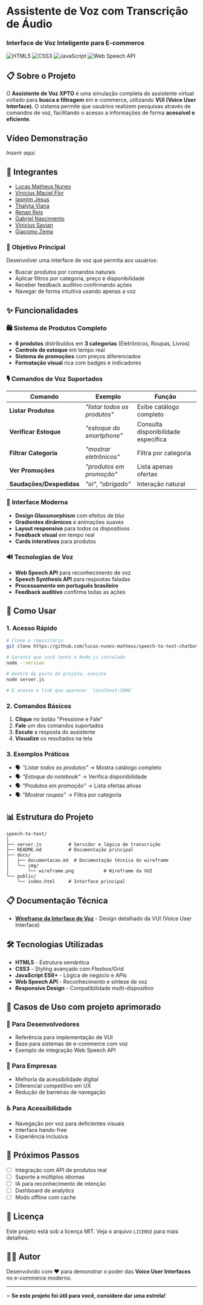 # Assistente de Voz com Transcrição de Áudio
### Interface de Voz Inteligente para E-commerce

![HTML5](https://img.shields.io/badge/HTML5-E34F26?style=for-the-badge&logo=html5&logoColor=white)
![CSS3](https://img.shields.io/badge/CSS3-1572B6?style=for-the-badge&logo=css3&logoColor=white)
![JavaScript](https://img.shields.io/badge/JavaScript-F7DF1E?style=for-the-badge&logo=javascript&logoColor=black)
![Web Speech API](https://img.shields.io/badge/Web_Speech_API-4285F4?style=for-the-badge&logo=google-chrome&logoColor=white)

## 📋 Sobre o Projeto

O **Assistente de Voz XPTO** é uma simulação completa de assistente virtual voltado para **busca e filtragem** em e-commerce, utilizando **VUI (Voice User Interface)**. O sistema permite que usuários realizem pesquisas através de comandos de voz, facilitando o acesso a informações de forma **acessível e eficiente**.

## Vídeo Demonstração

*Inserir aqui*.

## 👥 Integrantes

- <a href="https://www.linkedin.com/in/lucas-nunes-matheus/">Lucas Matheus Nunes</a>
- <a href="https://www.linkedin.com/in/vinicius-maciel-flor/">Vinicius Maciel Flor</a>
- <a href="https://www.linkedin.com/in/iasmim-/">Iasmim Jesus</a>
- <a href="https://www.linkedin.com/in/thalyta-viana/">Thalyta Viana</a>
- <a href="https://www.linkedin.com/in/renan-reis1907/">Renan Reis</a>
- <a href="https://www.linkedin.com/in/gabriel-nascimento3/">Gabriel Nascimento</a>
- <a href="https://www.linkedin.com/in/viniciussavian/">Vinicius Savian</a>
- <a href="https://www.linkedin.com/in/giacomo-zema-matizonkas-7ab9072b2/?originalSubdomain=br">Giacomo Zema</a>

### 🎯 Objetivo Principal
Desenvolver uma interface de voz que permita aos usuários:
- Buscar produtos por comandos naturais
- Aplicar filtros por categoria, preço e disponibilidade
- Receber feedback auditivo confirmando ações
- Navegar de forma intuitiva usando apenas a voz

## ✨ Funcionalidades

### 🛍️ **Sistema de Produtos Completo**
- **6 produtos** distribuídos em **3 categorias** (Eletrônicos, Roupas, Livros)
- **Controle de estoque** em tempo real
- **Sistema de promoções** com preços diferenciados
- **Formatação visual** rica com badges e indicadores

### 🎙️ **Comandos de Voz Suportados**
| Comando | Exemplo | Função |
|---------|---------|--------|
| **Listar Produtos** | *"listar todos os produtos"* | Exibe catálogo completo |
| **Verificar Estoque** | *"estoque do smartphone"* | Consulta disponibilidade específica |
| **Filtrar Categoria** | *"mostrar eletrônicos"* | Filtra por categoria |
| **Ver Promoções** | *"produtos em promoção"* | Lista apenas ofertas |
| **Saudações/Despedidas** | *"oi"*, *"obrigado"* | Interação natural |

### 🎨 **Interface Moderna**
- **Design Glassmorphism** com efeitos de blur
- **Gradientes dinâmicos** e animações suaves
- **Layout responsivo** para todos os dispositivos
- **Feedback visual** em tempo real
- **Cards interativos** para produtos

### 🔊 **Tecnologias de Voz**
- **Web Speech API** para reconhecimento de voz
- **Speech Synthesis API** para respostas faladas
- **Processamento em português brasileiro**
- **Feedback auditivo** confirma todas as ações

## 🚀 Como Usar

### 1. **Acesso Rápido**
```bash
# Clone o repositório
git clone https://github.com/lucas-nunes-matheus/speech-to-text-chatbot.git

# Garanta que você tenha o Node.js instalado
node --version

# Dentro da pasta do projeto, execute
node server.js

# E acesse o link que aparecer `localhost:3000`
```

### 2. **Comandos Básicos**
1. **Clique** no botão "Pressione e Fale" 
2. **Fale** um dos comandos suportados
3. **Escute** a resposta do assistente
4. **Visualize** os resultados na tela

### 3. **Exemplos Práticos**
- 🗣️ *"Listar todos os produtos"* → Mostra catálogo completo
- 🗣️ *"Estoque do notebook"* → Verifica disponibilidade
- 🗣️ *"Produtos em promoção"* → Lista ofertas ativas
- 🗣️ *"Mostrar roupas"* → Filtra por categoria

## 📊 Estrutura do Projeto

```
speech-to-text/
│
├── server.js          # Servidor e lógica de transcrição
├── README.md          # Documentação principal
├── docs/              
│   ├── documentacao.md  # Documentação técnica do wireframe 
│   └── img/
│       └── wireframe.png           # Wireframe da VUI
└── public/
    └── index.html     # Interface principal
```

## 📋 Documentação Técnica

- **[Wireframe da Interface de Voz](docs/documentacao.md)** - Design detalhado da VUI (Voice User Interface)

## 🛠️ Tecnologias Utilizadas

- **HTML5** - Estrutura semântica
- **CSS3** - Styling avançado com Flexbox/Grid
- **JavaScript ES6+** - Lógica de negócio e APIs
- **Web Speech API** - Reconhecimento e síntese de voz
- **Responsive Design** - Compatibilidade multi-dispositivo

## 🎯 Casos de Uso com projeto aprimorado

### 👥 **Para Desenvolvedores**
- Referência para implementação de VUI
- Base para sistemas de e-commerce com voz
- Exemplo de integração Web Speech API

### 🏢 **Para Empresas**
- Melhoria da acessibilidade digital
- Diferencial competitivo em UX
- Redução de barreiras de navegação

### ♿ **Para Acessibilidade**
- Navegação por voz para deficientes visuais
- Interface hands-free
- Experiência inclusiva

## 🔮 Próximos Passos

- [ ] Integração com API de produtos real
- [ ] Suporte a múltiplos idiomas
- [ ] IA para reconhecimento de intenção
- [ ] Dashboard de analytics
- [ ] Modo offline com cache

## 📄 Licença

Este projeto está sob a licença MIT. Veja o arquivo `LICENSE` para mais detalhes.

## 👨‍💻 Autor

Desenvolvido com ❤️ para demonstrar o poder das **Voice User Interfaces** no e-commerce moderno.

---

⭐ **Se este projeto foi útil para você, considere dar uma estrela!**